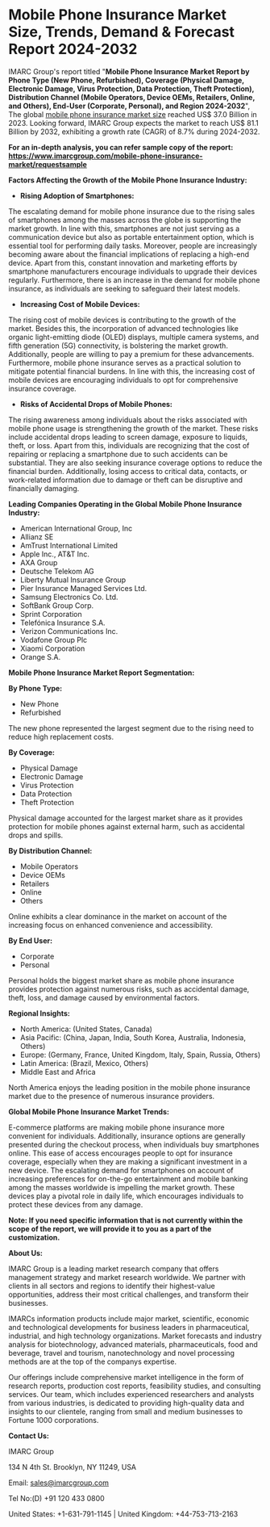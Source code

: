 ﻿# **Mobile Phone Insurance Market Size, Trends, Demand & Forecast Report 2024-2032**
IMARC Group's report titled "**Mobile Phone Insurance Market Report by Phone Type (New Phone, Refurbished), Coverage (Physical Damage, Electronic Damage, Virus Protection, Data Protection, Theft Protection), Distribution Channel (Mobile Operators, Device OEMs, Retailers, Online, and Others), End-User (Corporate, Personal), and Region 2024-2032**", The global [mobile phone insurance market size](https://www.imarcgroup.com/mobile-phone-insurance-market) reached US$ 37.0 Billion in 2023. Looking forward, IMARC Group expects the market to reach US$ 81.1 Billion by 2032, exhibiting a growth rate (CAGR) of 8.7% during 2024-2032.

**For an in-depth analysis, you can refer sample copy of the report: <https://www.imarcgroup.com/mobile-phone-insurance-market/requestsample>**

**Factors Affecting the Growth of the Mobile Phone Insurance Industry:**

- **Rising Adoption of Smartphones:**

The escalating demand for mobile phone insurance due to the rising sales of smartphones among the masses across the globe is supporting the market growth. In line with this, smartphones are not just serving as a communication device but also as portable entertainment option, which is essential tool for performing daily tasks. Moreover, people are increasingly becoming aware about the financial implications of replacing a high-end device. Apart from this, constant innovation and marketing efforts by smartphone manufacturers encourage individuals to upgrade their devices regularly. Furthermore, there is an increase in the demand for mobile phone insurance, as individuals are seeking to safeguard their latest models.

- **Increasing Cost of Mobile Devices:**

The rising cost of mobile devices is contributing to the growth of the market. Besides this, the incorporation of advanced technologies like organic light-emitting diode (OLED) displays, multiple camera systems, and fifth generation (5G) connectivity, is bolstering the market growth. Additionally, people are willing to pay a premium for these advancements. Furthermore, mobile phone insurance serves as a practical solution to mitigate potential financial burdens. In line with this, the increasing cost of mobile devices are encouraging individuals to opt for comprehensive insurance coverage.

- **Risks of Accidental Drops of Mobile Phones:**

The rising awareness among individuals about the risks associated with mobile phone usage is strengthening the growth of the market. These risks include accidental drops leading to screen damage, exposure to liquids, theft, or loss. Apart from this, individuals are recognizing that the cost of repairing or replacing a smartphone due to such accidents can be substantial. They are also seeking insurance coverage options to reduce the financial burden. Additionally, losing access to critical data, contacts, or work-related information due to damage or theft can be disruptive and financially damaging.   

**Leading Companies Operating in the Global Mobile Phone Insurance Industry:**

- American International Group, Inc
- Allianz SE
- AmTrust International Limited
- Apple Inc., AT&T Inc.
- AXA Group
- Deutsche Telekom AG
- Liberty Mutual Insurance Group
- Pier Insurance Managed Services Ltd.
- Samsung Electronics Co. Ltd.
- SoftBank Group Corp.
- Sprint Corporation
- Telefónica Insurance S.A.
- Verizon Communications Inc.
- Vodafone Group Plc
- Xiaomi Corporation
- Orange S.A.

**Mobile Phone Insurance Market Report Segmentation:**

**By Phone Type:**

- New Phone 
- Refurbished

The new phone represented the largest segment due to the rising need to reduce high replacement costs.   

**By Coverage:**

- Physical Damage
- Electronic Damage
- Virus Protection
- Data Protection
- Theft Protection

Physical damage accounted for the largest market share as it provides protection for mobile phones against external harm, such as accidental drops and spills.    

**By Distribution Channel:**

- Mobile Operators
- Device OEMs
- Retailers
- Online
- Others

Online exhibits a clear dominance in the market on account of the increasing focus on enhanced convenience and accessibility.

**By End User:**

- Corporate
- Personal

Personal holds the biggest market share as mobile phone insurance provides protection against numerous risks, such as accidental damage, theft, loss, and damage caused by environmental factors.      

**Regional Insights:**

- North America: (United States, Canada)
- Asia Pacific: (China, Japan, India, South Korea, Australia, Indonesia, Others)
- Europe: (Germany, France, United Kingdom, Italy, Spain, Russia, Others)
- Latin America: (Brazil, Mexico, Others)
- Middle East and Africa

North America enjoys the leading position in the mobile phone insurance market due to the presence of numerous insurance providers.   

**Global Mobile Phone Insurance Market Trends:**

E-commerce platforms are making mobile phone insurance more convenient for individuals. Additionally, insurance options are generally presented during the checkout process, when individuals buy smartphones online. This ease of access encourages people to opt for insurance coverage, especially when they are making a significant investment in a new device. The escalating demand for smartphones on account of increasing preferences for on-the-go entertainment and mobile banking among the masses worldwide is impelling the market growth. These devices play a pivotal role in daily life, which encourages individuals to protect these devices from any damage.

**Note: If you need specific information that is not currently within the scope of the report, we will provide it to you as a part of the customization.**

**About Us:**

IMARC Group is a leading market research company that offers management strategy and market research worldwide. We partner with clients in all sectors and regions to identify their highest-value opportunities, address their most critical challenges, and transform their businesses.

IMARCs information products include major market, scientific, economic and technological developments for business leaders in pharmaceutical, industrial, and high technology organizations. Market forecasts and industry analysis for biotechnology, advanced materials, pharmaceuticals, food and beverage, travel and tourism, nanotechnology and novel processing methods are at the top of the companys expertise.

Our offerings include comprehensive market intelligence in the form of research reports, production cost reports, feasibility studies, and consulting services. Our team, which includes experienced researchers and analysts from various industries, is dedicated to providing high-quality data and insights to our clientele, ranging from small and medium businesses to Fortune 1000 corporations.

**Contact Us:**

IMARC Group

134 N 4th St. Brooklyn, NY 11249, USA

Email: sales@imarcgroup.com

Tel No:(D) +91 120 433 0800

United States: +1-631-791-1145 | United Kingdom: +44-753-713-2163
